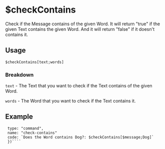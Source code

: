 # $checkContains
Check if the Message contains of the given Word. It will return "true" if the given Text contains the given Word. And it will return "false" if it doesn't contains it.



## Usage
`$checkContains[text;words]`



### Breakdown
`text` - The Text that you want to check if the Text contains of the given Word.

`words` - The Word that you want to check if the Text contains it.



## Example
```bot.command({
 type: "command",
 name: "check-contains"
 code: `Does the Word contains Dog?: $checkContains[$message;Dog]`
 })````
